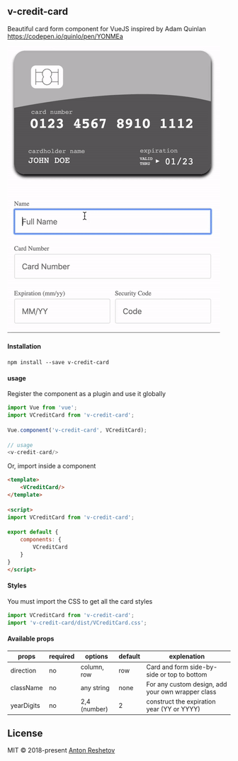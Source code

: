 ## v-credit-card

Beautiful card form component for VueJS inspired by Adam Quinlan https://codepen.io/quinlo/pen/YONMEa

<img src="./card.gif">

#### Installation

```
npm install --save v-credit-card
```

#### usage

Register the component as a plugin and use it globally


```js
import Vue from 'vue';
import VCreditCard from 'v-credit-card';

Vue.component('v-credit-card', VCreditCard);

// usage
<v-credit-card/>
```

Or, import inside a component


```html
<template>
    <VCreditCard/>
</template>

<script>
import VCreditCard from 'v-credit-card';

export default {
    components: {
        VCreditCard
    }
}
</script>
```

#### Styles
You must import the CSS to get all the card styles
```js
import VCreditCard from 'v-credit-card';
import 'v-credit-card/dist/VCreditCard.css';
```

#### Available props

|  props     | required | options      | default    | explenation                                       |
|------------|----------|--------------|------------|---------------------------------------------------|
| direction  | no       | column, row  |    row     | Card and form side-by-side or top to bottom       |
| className  | no       | any string   |    none    | For any custom design, add your own wrapper class |
| yearDigits | no       | 2,4 (number) |    2       | construct the expiration year (YY or YYYY)        |

## License

MIT © 2018-present [Anton Reshetov](http://antonreshetov.com)
